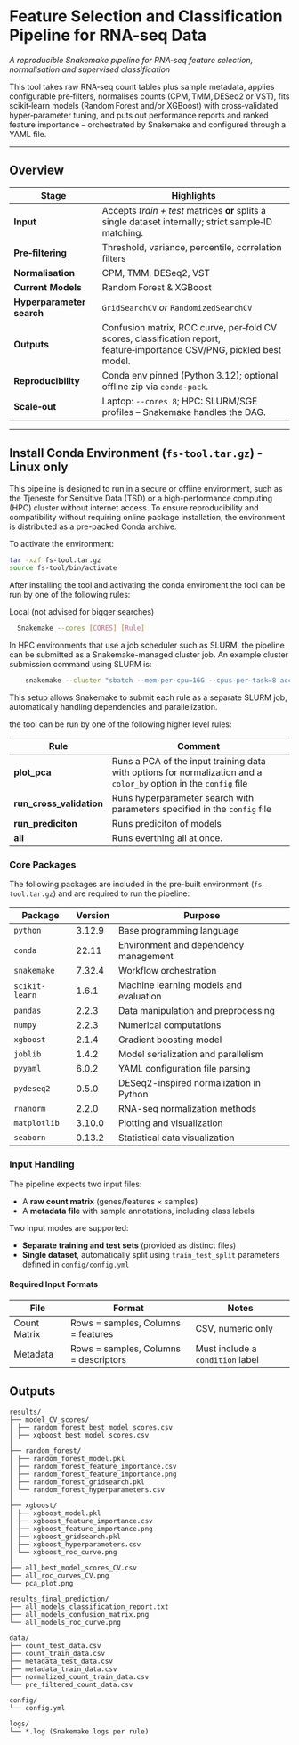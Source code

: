 # Feature Selection and Classification Pipeline for RNA-seq Data
*A reproducible Snakemake pipeline for RNA‑seq feature selection, normalisation and supervised classification*

This tool takes raw RNA‑seq count tables plus sample metadata, applies configurable pre‑filters, normalises counts (CPM, TMM, DESeq2 or VST), fits scikit‑learn models (Random Forest and/or XGBoost) with cross‑validated hyper‑parameter tuning, and puts out performance reports and ranked feature importance – orchestrated by Snakemake and configured through a YAML file.

---

## Overview

| Stage | Highlights |
|-------|------------|
| **Input** | Accepts *train + test* matrices **or** splits a single dataset internally; strict sample‑ID matching. |
| **Pre‑filtering** | Threshold, variance, percentile, correlation filters|
| **Normalisation** | CPM, TMM, DESeq2, VST|
| **Current Models** | Random Forest & XGBoost |
| **Hyperparameter search** | `GridSearchCV` *or* `RandomizedSearchCV`
| **Outputs** | Confusion matrix, ROC curve, per‑fold CV scores, classification report, feature‑importance CSV/PNG, pickled best model. |
| **Reproducibility** | Conda env pinned (Python 3.12); optional offline zip via `conda‑pack`. |
| **Scale‑out** | Laptop: `--cores 8`; HPC: SLURM/SGE profiles – Snakemake handles the DAG. |

---


## Install Conda Environment (`fs-tool.tar.gz`) - Linux only

This pipeline is designed to run in a secure or offline environment, such as the Tjeneste for Sensitive Data (TSD) or a high-performance computing (HPC) cluster without internet access. To ensure reproducibility and compatibility without requiring online package installation, the environment is distributed as a pre-packed Conda archive.

To activate the environment:

```bash
tar -xzf fs-tool.tar.gz
source fs-tool/bin/activate
```


After installing the tool and activating the conda enviroment the tool can be run by one of the following rules:


Local (not advised for bigger searches)
 ```bash
   Snakemake --cores [CORES] [Rule]
 ```

In HPC environments that use a job scheduler such as SLURM, the pipeline can be submitted as a Snakemake-managed cluster job. An example cluster submission command using SLURM is:

```bash
    snakemake --cluster "sbatch --mem-per-cpu=16G --cpus-per-task=8 account=your_account --time=12:00:00" --jobs 10
```

This setup allows Snakemake to submit each rule as a separate SLURM job, automatically handling dependencies and parallelization. 

the tool can be run by one of the following higher level rules:

| Rule | Comment |
|-------|------------|
| **plot_pca** | Runs a PCA of the input training data with options for normalization and a ``color_by`` option in the ``config`` file|
|**run_cross_validation**|Runs hyperparameter search with parameters specified in the ``config`` file |
|**run_prediciton**|Runs prediciton of models|
|**all**|Runs everthing all at once.|


### Core Packages

The following packages are included in the pre-built environment (`fs-tool.tar.gz`) and are required to run the pipeline:

| **Package**     | **Version** | **Purpose**                                               |
|------------------|-------------|------------------------------------------------------------|
| `python`         | 3.12.9      | Base programming language                                  |
| `conda`          | 22.11       | Environment and dependency management                      |
| `snakemake`      | 7.32.4      | Workflow orchestration                                     |
| `scikit-learn`   | 1.6.1       | Machine learning models and evaluation                     |
| `pandas`         | 2.2.3       | Data manipulation and preprocessing                        |
| `numpy`          | 2.2.3       | Numerical computations                                     |
| `xgboost`        | 2.1.4       | Gradient boosting model                                    |
| `joblib`         | 1.4.2       | Model serialization and parallelism                        |
| `pyyaml`         | 6.0.2       | YAML configuration file parsing                            |
| `pydeseq2`       | 0.5.0       | DESeq2-inspired normalization in Python                    |
| `rnanorm`        | 2.2.0       | RNA-seq normalization methods                              |
| `matplotlib`     | 3.10.0      | Plotting and visualization                                 |
| `seaborn`        | 0.13.2      | Statistical data visualization                             |

### Input Handling

The pipeline expects two input files:

- A **raw count matrix** (genes/features × samples)
- A **metadata file** with sample annotations, including class labels

Two input modes are supported:

- **Separate training and test sets** (provided as distinct files)
- **Single dataset**, automatically split using `train_test_split` parameters defined in `config/config.yml`

#### Required Input Formats

| **File**        | **Format**                                     | **Notes**                       |
|------------------|------------------------------------------------|----------------------------------|
| Count Matrix     | Rows = samples, Columns = features             | CSV, numeric only                |
| Metadata         | Rows = samples, Columns = descriptors          | Must include a `condition` label |


## Outputs
```
results/
├── model_CV_scores/
│ ├── random_forest_best_model_scores.csv
│ ├── xgboost_best_model_scores.csv
│
├── random_forest/
│ ├── random_forest_model.pkl
│ ├── random_forest_feature_importance.csv
│ ├── random_forest_feature_importance.png
│ ├── random_forest_gridsearch.pkl
│ └── random_forest_hyperparameters.csv
│
├── xgboost/
│ ├── xgboost_model.pkl
│ ├── xgboost_feature_importance.csv
│ ├── xgboost_feature_importance.png
│ ├── xgboost_gridsearch.pkl
│ ├── xgboost_hyperparameters.csv
│ └── xgboost_roc_curve.png
│
├── all_best_model_scores_CV.csv
├── all_roc_curves_CV.png
└── pca_plot.png

results_final_prediction/
├── all_models_classification_report.txt
├── all_models_confusion_matrix.png
└── all_models_roc_curve.png

data/
├── count_test_data.csv
├── count_train_data.csv
├── metadata_test_data.csv
├── metadata_train_data.csv
├── normalized_count_train_data.csv
└── pre_filtered_count_data.csv

config/
└── config.yml

logs/
└── *.log (Snakemake logs per rule)
```
